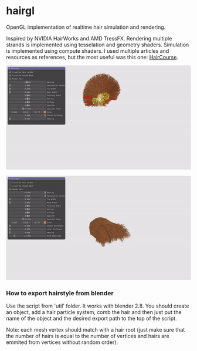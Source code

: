 # hairgl
OpenGL implementation of realtime hair simulation and rendering.

Inspired by NVIDIA HairWorks and AMD TressFX.
Rendering multiple strands is implemented using tesselation and geometry shaders.
Simulation is implemented using compute shaders.
I used multiple articles and resources as references, but the most useful was this one:
[HairCourse](http://developer.download.nvidia.com/presentations/2010/SIGGRAPH/HairCourse_SIGGRAPH2010.pdf).

![](media/demo.gif)

![](media/wind.gif)

### How to export hairstyle from blender 
Use the script from 'util' folder. It works with blender 2.8. You should create an object, add a hair particle system, comb the hair and then just put the name of the object and the desired export path to the top of the script. 

Note: each mesh vertex should match with a hair root (just make sure that the number of hairs is equal to the number of vertices and hairs are emmited from vertices without random order).
